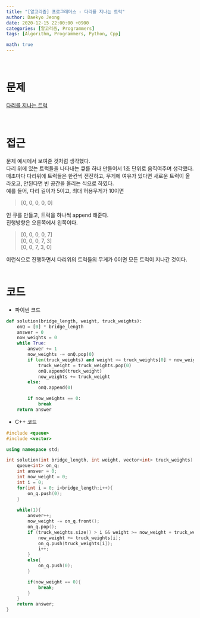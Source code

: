 ```yaml
---
title: "[알고리즘] 프로그래머스 - 다리를 지나는 트럭"
author: Daekyo Jeong
date: 2020-12-15 22:00:00 +0900
categories: [알고리즘, Programmers]
tags: [Algorithm, Programmers, Python, Cpp]

math: true
---
```


<br/>

# **문제**


[다리를 지나는 트럭](https://programmers.co.kr/learn/courses/30/lessons/42583)

<br/>

# **접근**  

문제 예시에서 보여준 것처럼 생각했다.  
다리 위에 있는 트럭들을 나타내는 큐를 하나 만들어서 1초 단위로 움직여주며 생각했다.  
매초마다 다리위에 트럭들은 한칸씩 전진하고, 무게에 여유가 있다면 새로운 트럭이 올라오고, 안된다면 빈 공간을 올리는 식으로 하였다.  
예를 들어, 다리 길이가 5이고, 최대 허용무게가 10이면  
> [0, 0, 0, 0, 0]

인 큐를 만들고, 트럭을 하나씩 append 해준다.  
진행방향은 오른쪽에서 왼쪽이다.  

> [0, 0, 0, 0, 7]  
> [0, 0, 0, 7, 3]  
> [0, 0, 7, 3, 0]

이런식으로 진행하면서 다리위의 트럭들의 무게가 0이면 모든 트럭이 지나간 것이다.  
<br/>

# **코드**


- 파이썬 코드   

```py
def solution(bridge_length, weight, truck_weights):
    onQ = [0] * bridge_length
    answer = 0
    now_weights = 0
    while True:
        answer += 1
        now_weights -= onQ.pop(0)
        if len(truck_weights) and weight >= truck_weights[0] + now_weights:
            truck_weight = truck_weights.pop(0)
            onQ.append(truck_weight)
            now_weights += truck_weight
        else:
            onQ.append(0)

        if now_weights == 0:
            break
    return answer
```


- C++ 코드

```cpp
#include <queue>
#include <vector>

using namespace std;

int solution(int bridge_length, int weight, vector<int> truck_weights) {
    queue<int> on_q;
    int answer = 0;
    int now_weight = 0;
    int i = 0;
    for(int i = 0; i<bridge_length;i++){
        on_q.push(0);
    }
    
    while(1){
        answer++;
        now_weight -= on_q.front();
        on_q.pop();
        if (truck_weights.size() > i && weight >= now_weight + truck_weights[i]){
            now_weight += truck_weights[i];
            on_q.push(truck_weights[i]);
            i++;
        }
        else{
            on_q.push(0);
        }

        if(now_weight == 0){
            break;
        }
    }
    return answer;
}
```

<br/>
